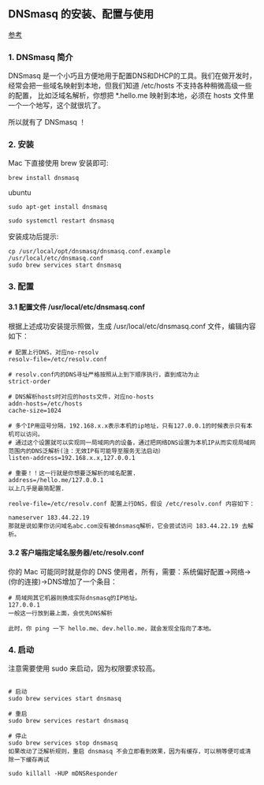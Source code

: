 ## DNSmasq 的安装、配置与使用

[参考](https://www.jianshu.com/p/4a23c7b605c4)

### 1. DNSmasq 简介

DNSmasq 是一个小巧且方便地用于配置DNS和DHCP的工具。我们在做开发时，经常会把一些域名映射到本地，但我们知道 /etc/hosts 不支持各种稍微高级一些的配置，
比如泛域名解析，你想把 *.hello.me 映射到本地，必须在 hosts 文件里一个一个地写，这个就很坑了。

所以就有了 DNSmasq ！

### 2. 安装
Mac 下直接使用 brew 安装即可:

```
brew install dnsmasq
```


ubuntu

```
sudo apt-get install dnsmasq

sudo systemctl restart dnsmasq
```

安装成功后提示:

```
cp /usr/local/opt/dnsmasq/dnsmasq.conf.example /usr/local/etc/dnsmasq.conf 
sudo brew services start dnsmasq
```

### 3. 配置
#### 3.1 配置文件 /usr/local/etc/dnsmasq.conf
根据上述成功安装提示照做，生成 /usr/local/etc/dnsmasq.conf 文件，编辑内容如下：

```
# 配置上行DNS，对应no-resolv
resolv-file=/etc/resolv.conf

# resolv.conf内的DNS寻址严格按照从上到下顺序执行，直到成功为止
strict-order

# DNS解析hosts时对应的hosts文件，对应no-hosts
addn-hosts=/etc/hosts
cache-size=1024 

# 多个IP用逗号分隔，192.168.x.x表示本机的ip地址，只有127.0.0.1的时候表示只有本机可以访问。
# 通过这个设置就可以实现同一局域网内的设备，通过把网络DNS设置为本机IP从而实现局域网范围内的DNS泛解析(注：无效IP有可能导至服务无法启动）
listen-address=192.168.x.x,127.0.0.1  

# 重要！！这一行就是你想要泛解析的域名配置.
address=/hello.me/127.0.0.1 
以上几乎是最简配置.

reolve-file=/etc/resolv.conf 配置上行DNS，假设 /etc/resolv.conf 内容如下：

nameserver 183.44.22.19
那就是说如果你访问域名abc.com没有被dnsmasq解析，它会尝试访问 183.44.22.19 去解析。
```

#### 3.2 客户端指定域名服务器/etc/resolv.conf
你的 Mac 可能同时就是你的 DNS 使用者，所有，需要：系统偏好配置->网络->(你的连接)->DNS增加了一个条目：

```
# 局域网其它机器则换成实际dnsmasq的IP地址。
127.0.0.1 
一般这一行放到最上面，会优先DNS解析

此时，你 ping 一下 hello.me、dev.hello.me，就会发现全指向了本地。
```


### 4. 启动
注意需要使用 sudo 来启动，因为权限要求较高。

```

# 启动
sudo brew services start dnsmasq

# 重启
sudo brew services restart dnsmasq

# 停止
sudo brew services stop dnsmasq
如果改动了泛解析规则，重启 dnsmasq 不会立即看到效果，因为有缓存，可以稍等便可或清除一下缓存再试

sudo killall -HUP mDNSResponder
```
